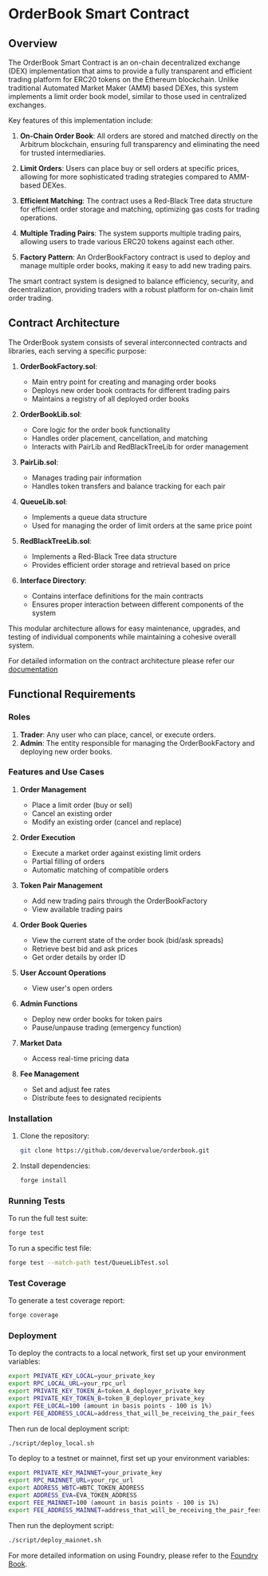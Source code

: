 # OrderBook Smart Contract

## Overview

The OrderBook Smart Contract is an on-chain decentralized exchange (DEX) implementation that aims to provide a fully transparent and efficient trading platform for ERC20 tokens on the Ethereum blockchain. Unlike traditional Automated Market Maker (AMM) based DEXes, this system implements a limit order book model, similar to those used in centralized exchanges.

Key features of this implementation include:

1. **On-Chain Order Book**: All orders are stored and matched directly on the Arbitrum blockchain, ensuring full transparency and eliminating the need for trusted intermediaries.

2. **Limit Orders**: Users can place buy or sell orders at specific prices, allowing for more sophisticated trading strategies compared to AMM-based DEXes.

3. **Efficient Matching**: The contract uses a Red-Black Tree data structure for efficient order storage and matching, optimizing gas costs for trading operations.

4. **Multiple Trading Pairs**: The system supports multiple trading pairs, allowing users to trade various ERC20 tokens against each other.

5. **Factory Pattern**: An OrderBookFactory contract is used to deploy and manage multiple order books, making it easy to add new trading pairs.

The smart contract system is designed to balance efficiency, security, and decentralization, providing traders with a robust platform for on-chain limit order trading.

## Contract Architecture

The OrderBook system consists of several interconnected contracts and libraries, each serving a specific purpose:

1. **OrderBookFactory.sol**:
    - Main entry point for creating and managing order books
    - Deploys new order book contracts for different trading pairs
    - Maintains a registry of all deployed order books

2. **OrderBookLib.sol**:
    - Core logic for the order book functionality
    - Handles order placement, cancellation, and matching
    - Interacts with PairLib and RedBlackTreeLib for order management

3. **PairLib.sol**:
    - Manages trading pair information
    - Handles token transfers and balance tracking for each pair

4. **QueueLib.sol**:
    - Implements a queue data structure
    - Used for managing the order of limit orders at the same price point

5. **RedBlackTreeLib.sol**:
    - Implements a Red-Black Tree data structure
    - Provides efficient order storage and retrieval based on price

6. **Interface Directory**:
    - Contains interface definitions for the main contracts
    - Ensures proper interaction between different components of the system

This modular architecture allows for easy maintenance, upgrades, and testing of individual components while maintaining a cohesive overall system.

For detailed information on the contract architecture please refer our [documentation](./docs/src/SUMMARY.md)

## Functional Requirements

### Roles

1. **Trader**: Any user who can place, cancel, or execute orders.
2. **Admin**: The entity responsible for managing the OrderBookFactory and deploying new order books.

### Features and Use Cases

1. **Order Management**
    - Place a limit order (buy or sell)
    - Cancel an existing order
    - Modify an existing order (cancel and replace)

2. **Order Execution**
    - Execute a market order against existing limit orders
    - Partial filling of orders
    - Automatic matching of compatible orders

3. **Token Pair Management**
    - Add new trading pairs through the OrderBookFactory
    - View available trading pairs

4. **Order Book Queries**
    - View the current state of the order book (bid/ask spreads)
    - Retrieve best bid and ask prices
    - Get order details by order ID

5. **User Account Operations**
    - View user's open orders

6. **Admin Functions**
    - Deploy new order books for token pairs
    - Pause/unpause trading (emergency function)
   
7. **Market Data**
    - Access real-time pricing data

8. **Fee Management**
    - Set and adjust fee rates
    - Distribute fees to designated recipients

### Installation

1. Clone the repository:
    ```bash
    git clone https://github.com/devervalue/orderbook.git
    ```
2. Install dependencies:
    ```bash 
    forge install
    ```
### Running Tests
To run the full test suite:
```bash
forge test
 ```
To run a specific test file:
```bash
forge test --match-path test/QueueLibTest.sol
 ```

### Test Coverage
To generate a test coverage report:
```bash
forge coverage
 ```

### Deployment
To deploy the contracts to a local network, first set up your environment variables:
```bash
export PRIVATE_KEY_LOCAL=your_private_key
export RPC_LOCAL_URL=your_rpc_url
export PRIVATE_KEY_TOKEN_A=token_A_deployer_private_key
export PRIVATE_KEY_TOKEN_B=token_B_deployer_private_key
export FEE_LOCAL=100 (amount in basis points - 100 is 1%)
export FEE_ADDRESS_LOCAL=address_that_will_be_receiving_the_pair_fees
 ```
Then run de local deployment script:
```bash
./script/deploy_local.sh
 ```
To deploy to a testnet or mainnet, first set up your environment variables:
```bash
export PRIVATE_KEY_MAINNET=your_private_key
export RPC_MAINNET_URL=your_rpc_url
export ADDRESS_WBTC=WBTC_TOKEN_ADDRESS
export ADDRESS_EVA=EVA_TOKEN_ADDRESS
export FEE_MAINNET=100 (amount in basis points - 100 is 1%)
export FEE_ADDRESS_MAINNET=address_that_will_be_receiving_the_pair_fees
 ```
Then run the deployment script:
```bash
./script/deploy_mainnet.sh
 ```

For more detailed information on using Foundry, please refer to the [Foundry Book](https://book.getfoundry.sh/).
